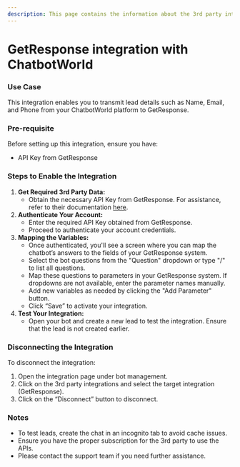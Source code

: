 ```yaml
---
description: This page contains the information about the 3rd party integrations.
---
```


# GetResponse integration with ChatbotWorld

### Use Case

This integration enables you to transmit lead details such as Name, Email, and Phone from your ChatbotWorld platform to GetResponse.

### Pre-requisite

Before setting up this integration, ensure you have:

* API Key from GetResponse

### Steps to Enable the Integration

1. **Get Required 3rd Party Data:**
   * Obtain the necessary API Key from GetResponse. For assistance, refer to their documentation [here](https://www.getresponse.com/help/where-do-i-find-the-api-key.html).
2. **Authenticate Your Account:**
   * Enter the required API Key obtained from GetResponse.
   * Proceed to authenticate your account credentials.
3. **Mapping the Variables:**
   * Once authenticated, you'll see a screen where you can map the chatbot’s answers to the fields of your GetResponse system.
   * Select the bot questions from the "Question" dropdown or type "/" to list all questions.
   * Map these questions to parameters in your GetResponse system. If dropdowns are not available, enter the parameter names manually.
   * Add new variables as needed by clicking the "Add Parameter" button.
   * Click “Save” to activate your integration.
4. **Test Your Integration:**
   * Open your bot and create a new lead to test the integration. Ensure that the lead is not created earlier.

### Disconnecting the Integration

To disconnect the integration:

1. Open the integration page under bot management.
2. Click on the 3rd party integrations and select the target integration (GetResponse).
3. Click on the “Disconnect” button to disconnect.

### Notes

* To test leads, create the chat in an incognito tab to avoid cache issues.
* Ensure you have the proper subscription for the 3rd party to use the APIs.
* Please contact the support team if you need further assistance.
